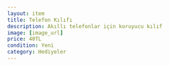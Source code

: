 ```yaml
---
layout: item
title: Telefon Kılıfı
description: Akıllı telefonlar için koruyucu kılıf
image: [image_url]
price: 40TL
condition: Yeni
category: Hediyeler
---
```

